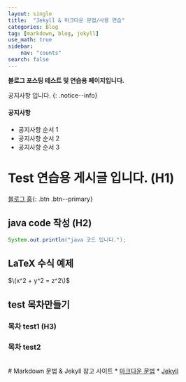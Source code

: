 ```yaml
---
layout: single
title:  "Jekyll & 마크다운 문법/사용 연습"
categories: Blog
tag: [markdown, blog, jekyll]
use_math: true
sidebar:
    nav: "counts"
search: false
---
```

**블로그 포스팅 테스트 및 연습용 페이지입니다.**

공지사항 입니다.
{: .notice--info}

<div class="notice--success">
<h4>공지사항</h4>
<ul>
    <li>공지사항 순서 1</li>
    <li>공지사항 순서 2</li>
    <li>공지사항 순서 3</li>
</ul>
</div>

# Test 연습용 게시글 입니다. (H1)

[블로그 홈](https://heebum99.github.io){: .btn .btn--primary}

## java code 작성 (H2)

```java
System.out.println("java 코드 입니다.");
```

## LaTeX 수식 예제
$\(x^2 + y^2 = z^2\)$


## test 목차만들기

### 목차 test1 (H3)

### 목차 test2   
<br>
# Markdown 문법 & Jekyll 참고 사이트
* <a href = "https://gist.github.com/ihoneymon/652be052a0727ad59601">마크다운 문법</a>
* <a href = "https://www.youtube.com/@teddynote">Jekyll</a>

